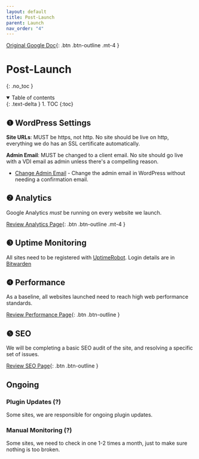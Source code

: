 ```yaml
---
layout: default
title: Post-Launch
parent: Launch
nav_order: "4"
---
```

[Original Google Doc](https://docs.google.com/document/d/1lOaxrz1EfKkC85CwM-lomJPM6_Ql08I5OlhMYoI7zdU/edit#heading=h.n15qgywbg022){: .btn .btn-outline .mt-4 }

# Post-Launch
{: .no_toc }

<details open markdown="block">
  <summary>
    Table of contents
  </summary>
  {: .text-delta }
1. TOC
{:toc}
</details>

## ❶ WordPress Settings

**Site URLs**: MUST be https, not http.  No site should be live on http, everything we do has an SSL certificate automatically.

**Admin Email**: MUST be changed to a client email.  No site should go live with a VDI email as admin unless there's a compelling reason.
  - [Change Admin Email](https://wordpress.org/plugins/change-admin-email-setting-without-outbound-email/) - Change the admin email in WordPress without needing a confirmation email.

## ❷ Analytics

Google Analytics *must* be running on every website we launch. 

[Review Analytics Page](/docs/processes/analytics.html){: .btn .btn-outline .mt-4 }

## ❸ Uptime Monitoring

All sites need to be registered with [UptimeRobot](https://uptimerobot.com/). Login details are in [Bitwarden](https://bitwarden.com/)

## ❹ Performance

As a baseline, all websites launched need to reach high web performance standards. 

[Review Performance Page](/docs/processes/performance.html){: .btn .btn-outline }

## ❺ SEO

We will be completing a basic SEO audit of the site, and resolving a specific set of issues.

[Review SEO Page](/docs/processes/seo.html){: .btn .btn-outline }


## Ongoing

### Plugin Updates (?)

Some sites, we are responsible for ongoing plugin updates.


### Manual Monitoring (?)

Some sites, we need to check in one 1-2 times a month, just to make sure nothing is too broken.
